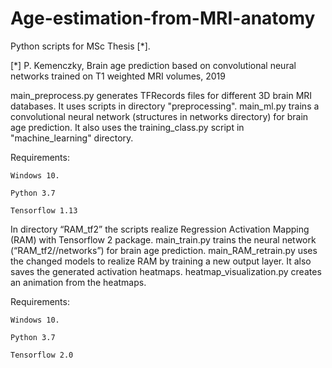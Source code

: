 # Age-estimation-from-MRI-anatomy

Python scripts for MSc Thesis [\*].

[\*] P. Kemenczky, Brain age prediction based on convolutional neural networks trained on T1 weighted MRI volumes, 2019

main_preprocess.py generates TFRecords files for different 3D brain MRI databases. It uses scripts in directory "preprocessing".
main_ml.py trains a convolutional neural network (structures in networks directory) for brain age prediction. It also uses the training_class.py script in "machine_learning" directory.

Requirements:

	Windows 10.
	
	Python 3.7
	
	Tensorflow 1.13

In directory “RAM_tf2” the scripts realize Regression Activation Mapping (RAM) with Tensorflow 2 package. 
main_train.py trains the neural network (“RAM_tf2//networks”) for brain age prediction. main_RAM_retrain.py uses the changed models to realize RAM by training a new output layer. It also saves the generated activation heatmaps.
heatmap_visualization.py creates an animation from the heatmaps.

Requirements:

	Windows 10.
	
	Python 3.7
	
	Tensorflow 2.0


